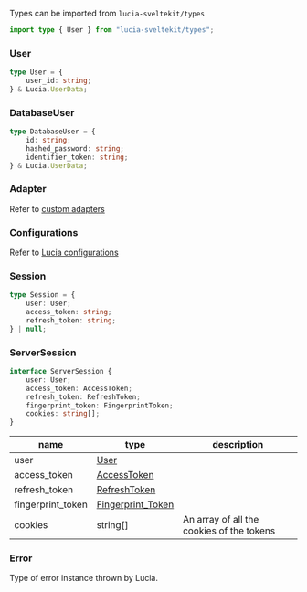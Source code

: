 Types can be imported from `lucia-sveltekit/types`

```ts
import type { User } from "lucia-sveltekit/types";
```

### User

```ts
type User = {
    user_id: string;
} & Lucia.UserData;
```

### DatabaseUser

```ts
type DatabaseUser = {
    id: string;
    hashed_password: string;
    identifier_token: string;
} & Lucia.UserData;
```

### Adapter

Refer to [custom adapters](/adapters/custom)

### Configurations

Refer to [Lucia configurations](/configurations)

### Session

```ts
type Session = {
    user: User;
    access_token: string;
    refresh_token: string;
} | null;
```

### ServerSession

```ts
interface ServerSession {
    user: User;
    access_token: AccessToken;
    refresh_token: RefreshToken;
    fingerprint_token: FingerprintToken;
    cookies: string[];
}
```

| name              | type                                                        | description                               |
| ----------------- | ----------------------------------------------------------- | ----------------------------------------- |
| user              | [User](/references/types#user)                              |                                           |
| access_token      | [AccessToken](/references/instances#accesstoken)            |                                           |
| refresh_token     | [RefreshToken](/references/instances#refreshtoken)          |                                           |
| fingerprint_token | [Fingerprint_Token](/references/instances#fingerprinttoken) |                                           |
| cookies           | string[]                                                    | An array of all the cookies of the tokens |

### Error

Type of error instance thrown by Lucia.
